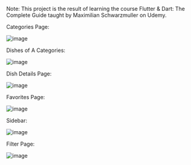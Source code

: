 Note: This project is the result of learning the course Flutter & Dart: The Complete Guide taught by Maximilian Schwarzmuller on Udemy.

Categories Page:

![image](https://github.com/HaThuyAn/Meals-App/assets/90401104/ecd21632-49f1-41ce-8753-45cb89450bc9)

Dishes of A Categories:

![image](https://github.com/HaThuyAn/Meals-App/assets/90401104/2a2d267c-445a-4c48-91fb-7bd39d42c618)

Dish Details Page:

![image](https://github.com/HaThuyAn/Meals-App/assets/90401104/c264c5d8-b442-44d5-8c62-b47f9b714323)

Favorites Page:

![image](https://github.com/HaThuyAn/Meals-App/assets/90401104/42b111ae-331c-4961-a1ac-911cdab0e5a9)

Sidebar:

![image](https://github.com/HaThuyAn/Meals-App/assets/90401104/0f7faf81-ce50-4681-b0fb-ad6c229355f1)

Filter Page:

![image](https://github.com/HaThuyAn/Meals-App/assets/90401104/e9c3946a-bc5f-40b9-bec2-ad00ff798e1c)
